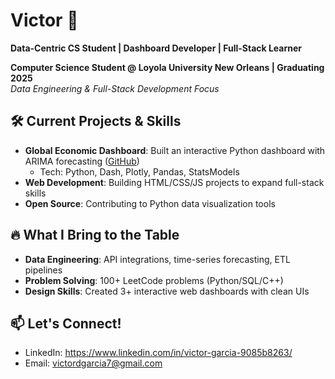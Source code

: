 # Victor 👋  
**Data-Centric CS Student | Dashboard Developer | Full-Stack Learner**  

**Computer Science Student @ Loyola University New Orleans | Graduating 2025**  
*Data Engineering & Full-Stack Development Focus*

## 🛠️ Current Projects & Skills
- **Global Economic Dashboard**: Built an interactive Python dashboard with ARIMA forecasting ([GitHub](link))  
  - Tech: Python, Dash, Plotly, Pandas, StatsModels  
- **Web Development**: Building HTML/CSS/JS projects to expand full-stack skills  
- **Open Source**: Contributing to Python data visualization tools  

## 🔥 What I Bring to the Table
- **Data Engineering**: API integrations, time-series forecasting, ETL pipelines  
- **Problem Solving**: 100+ LeetCode problems (Python/SQL/C++)  
- **Design Skills**: Created 3+ interactive web dashboards with clean UIs  

## 📫 Let's Connect!
- LinkedIn: https://www.linkedin.com/in/victor-garcia-9085b8263/ 
- Email: victordgarcia7@gmail.com


<!--
**Victor2403/Victor2403** is a ✨ _special_ ✨ repository because its `README.md` (this file) appears on your GitHub profile.

Here are some ideas to get you started:


- 🤔 I’m looking for help with ...
- 💬 Ask me about ...
- 📫 How to reach me: ...
- 😄 Pronouns: ...
- ⚡ Fun fact: ...
-->
